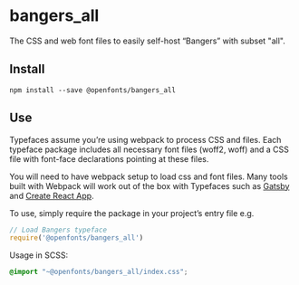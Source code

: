 
# bangers_all

The CSS and web font files to easily self-host “Bangers” with subset "all".

## Install

`npm install --save @openfonts/bangers_all`

## Use

Typefaces assume you’re using webpack to process CSS and files. Each typeface
package includes all necessary font files (woff2, woff) and a CSS file with
font-face declarations pointing at these files.

You will need to have webpack setup to load css and font files. Many tools built
with Webpack will work out of the box with Typefaces such as [Gatsby](https://github.com/gatsbyjs/gatsby)
and [Create React App](https://github.com/facebookincubator/create-react-app).

To use, simply require the package in your project’s entry file e.g.

```javascript
// Load Bangers typeface
require('@openfonts/bangers_all')
```

Usage in SCSS:
```scss
@import "~@openfonts/bangers_all/index.css";
```
